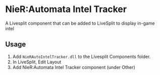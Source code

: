 # NieR:Automata Intel Tracker

A Livesplit component that can be added to LiveSplit to display in-game intel

## Usage

1. Add `NieRAutoIntelTracker.dll` to the Livesplit Components folder.
1. In LiveSplit, Edit Layout
1. Add NieR:Automata Intel Tracker component (under Other)